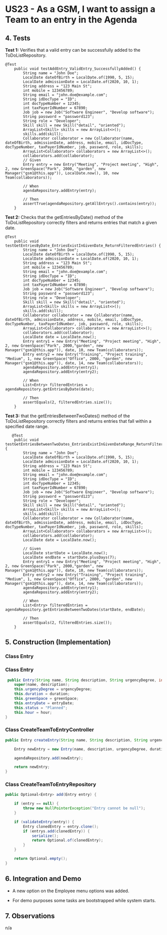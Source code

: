# US23 - As a GSM, I want to assign a Team to an entry in the Agenda
## 4. Tests

**Test 1:** Verifies that a valid entry can be successfully added to the ToDoListRepository.

	@Test
        public void testAddEntry_ValidEntry_SuccessfullyAdded() {
            String name = "John Doe";
            LocalDate dateOfBirth = LocalDate.of(1990, 5, 15);
            LocalDate admissionDate = LocalDate.of(2020, 10, 1);
            String address = "123 Main St";
            int mobile = 123456789;
            String email = "john.doe@example.com";
            String idDocType = "ID";
            int docTypeNumber = 12345;
            int taxPayerIdNumber = 67890;
            Job job = new Job("Software Engineer", "Develop software");
            String password = "password123";
            String role = "Developer";
            Skill skill = new Skill("detail", "oriented");
            ArrayList<Skill> skills = new ArrayList<>();
            skills.add(skill);
            Collaborator collaborator = new Collaborator(name, dateOfBirth, admissionDate, address, mobile, email, idDocType, docTypeNumber, taxPayerIdNumber, job, password, role, skills);
            ArrayList<Collaborator> collaborators = new ArrayList<>();
            collaborators.add(collaborator);
            // Given
            Entry entry = new Entry("Meeting", "Project meeting", "High", 2, new GreenSpace("Park", 2000, "garden", new Manager("gsm1@this.app")), LocalDate.now(), 10, new Team(collaborators));

            // When
            agendaRepository.addEntry(entry);

            // Then
            assertTrue(agendaRepository.getAllEntrys().contains(entry));
        }

**Test 2:** Checks that the getEntriesByDate() method of the ToDoListRepository correctly filters and returns entries that match a given date.
    
    @Test
        public void testGetEntriesByDate_EntriesExistInGivenDate_ReturnFilteredEntries() {
            String name = "John Doe";
            LocalDate dateOfBirth = LocalDate.of(1990, 5, 15);
            LocalDate admissionDate = LocalDate.of(2020, 10, 1);
            String address = "123 Main St";
            int mobile = 123456789;
            String email = "john.doe@example.com";
            String idDocType = "ID";
            int docTypeNumber = 12345;
            int taxPayerIdNumber = 67890;
            Job job = new Job("Software Engineer", "Develop software");
            String password = "password123";
            String role = "Developer";
            Skill skill = new Skill("detail", "oriented");
            ArrayList<Skill> skills = new ArrayList<>();
            skills.add(skill);
            Collaborator collaborator = new Collaborator(name, dateOfBirth, admissionDate, address, mobile, email, idDocType, docTypeNumber, taxPayerIdNumber, job, password, role, skills);
            ArrayList<Collaborator> collaborators = new ArrayList<>();
            collaborators.add(collaborator);
            LocalDate date = LocalDate.now();
            Entry entry1 = new Entry("Meeting", "Project meeting", "High", 2, new GreenSpace("Park", 2000,"garden", new Manager("gsm1@this.app")), date, 10, new Team(collaborators));
            Entry entry2 = new Entry("Training", "Project training", "Medium", 1, new GreenSpace("Office", 2000, "garden", new Manager("gsm1@this.app")), date, 14, new Team(collaborators));
            agendaRepository.addEntry(entry1);
            agendaRepository.addEntry(entry2);

            // When
            List<Entry> filteredEntries = agendaRepository.getEntriesByDate(date);

            // Then
            assertEquals(2, filteredEntries.size());
        }

**Test 3:** that the getEntriesBetweenTwoDates() method of the ToDoListRepository correctly filters and returns entries that fall within a specified date range.

	   @Test
        public void testGetEntriesBetweenTwoDates_EntriesExistInGivenDateRange_ReturnFilteredEntries() {
            String name = "John Doe";
            LocalDate dateOfBirth = LocalDate.of(1990, 5, 15);
            LocalDate admissionDate = LocalDate.of(2020, 10, 1);
            String address = "123 Main St";
            int mobile = 123456789;
            String email = "john.doe@example.com";
            String idDocType = "ID";
            int docTypeNumber = 12345;
            int taxPayerIdNumber = 67890;
            Job job = new Job("Software Engineer", "Develop software");
            String password = "password123";
            String role = "Developer";
            Skill skill = new Skill("detail", "oriented");
            ArrayList<Skill> skills = new ArrayList<>();
            skills.add(skill);
            Collaborator collaborator = new Collaborator(name, dateOfBirth, admissionDate, address, mobile, email, idDocType, docTypeNumber, taxPayerIdNumber, job, password, role, skills);
            ArrayList<Collaborator> collaborators = new ArrayList<>();
            collaborators.add(collaborator);
            LocalDate date = LocalDate.now();

            // Given
            LocalDate startDate = LocalDate.now();
            LocalDate endDate = startDate.plusDays(7);
            Entry entry1 = new Entry("Meeting", "Project meeting", "High", 2, new GreenSpace("Park", 2000,"garden", new Manager("gsm1@this.app")), date, 10, new Team(collaborators));
            Entry entry2 = new Entry("Training", "Project training", "Medium", 1, new GreenSpace("Office", 2000, "garden", new Manager("gsm1@this.app")), date, 14, new Team(collaborators));
            agendaRepository.addEntry(entry1);
            agendaRepository.addEntry(entry2);

            // When
            List<Entry> filteredEntries = agendaRepository.getEntriesBetweenTwoDates(startDate, endDate);

            // Then
            assertEquals(2, filteredEntries.size());
        }




## 5. Construction (Implementation)

### Class Entry



### Class Entry

```java
 public Entry(String name, String description, String urgencyDegree, int duration, GreenSpace greenSpace, LocalDate entryDate, int hour) {
    super(name, description);
    this.urgencyDegree = urgencyDegree;
    this.duration = duration;
    this.greenSpace = greenSpace;
    this.entryDate = entryDate;
    this.status = "Planned";
    this.hour = hour;
}
```

### Class CreateTeamToEntryController 

```java
public Entry createEntry(String name, String description, String urgencyDegree, int duration, GreenSpace greenSpace, LocalDate date, int hour) {

    Entry newEntry = new Entry(name, description, urgencyDegree, duration, greenSpace, date, hour);

    agendaRepository.add(newEntry);

    return newEntry;
}
```

### Class CreateTeamToEntryRepository

```java
public Optional<Entry> add(Entry entry) {

    if (entry == null) {
        throw new NullPointerException("Entry cannot be null");
    }

    if (validateEntry(entry)) {
        Entry clonedEntry = entry.clone();
        if (entrys.add(clonedEntry)) {
            serialize();
            return Optional.of(clonedEntry);
        }
    }

    return Optional.empty();
}
```


## 6. Integration and Demo 

* A new option on the Employee menu options was added.

* For demo purposes some tasks are bootstrapped while system starts.


## 7. Observations

n/a